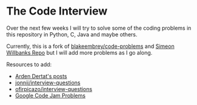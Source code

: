 # The Code Interview

Over the next few weeks I will try to solve some of the coding problems in this
repository in Python, C, Java and maybe others.


Currently, this is a fork of [blakeembrey/code-problems](https://github.com/blakeembrey/code-problems) and [Simeon Willbanks Repo](https://github.com/simeonwillbanks/google-interview-questions/tree/master/questions) but I will add more problems as I go along.


Resources to add:
  * [Arden Dertat's posts](http://www.ardendertat.com/2012/01/09/programming-interview-questions/)
  * [jonnii/interview-questions](https://github.com/jonnii/interview-questions)
  * [ofirpicazo/interview-questions](https://github.com/ofirpicazo/interview-questions/tree/master/python)
  * [Google Code Jam Problems](https://code.google.com/codejam/)
